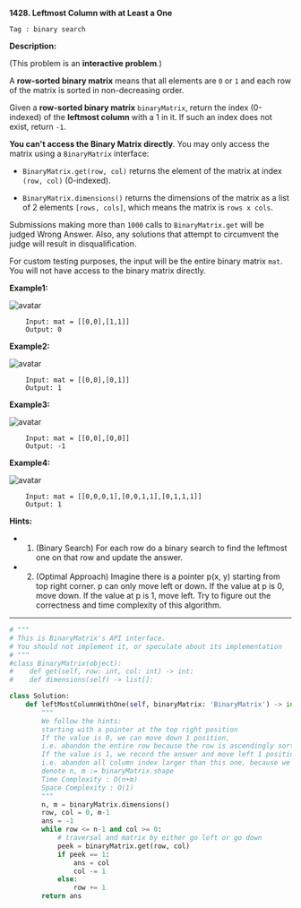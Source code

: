 **1428. Leftmost Column with at Least a One**

```Tag : binary search```

**Description:**

(This problem is an **interactive problem**.)

A **row-sorted binary matrix** means that all elements are ```0``` or ```1``` and each row of the matrix is sorted in non-decreasing order.

Given a **row-sorted binary matrix** ```binaryMatrix```, return the index (0-indexed) of the **leftmost column** with a 1 in it. If such an index does not exist, return ```-1```.

**You can't access the Binary Matrix directly**. You may only access the matrix using a ```BinaryMatrix``` interface:

+ ```BinaryMatrix.get(row, col)``` returns the element of the matrix at index ```(row, col)``` (0-indexed).

+ ```BinaryMatrix.dimensions()``` returns the dimensions of the matrix as a list of 2 elements ```[rows, cols]```, which means the matrix is ```rows x cols```.

Submissions making more than ```1000``` calls to ```BinaryMatrix.get``` will be judged Wrong Answer. Also, any solutions that attempt to circumvent the judge will result in disqualification.

For custom testing purposes, the input will be the entire binary matrix ```mat```. You will not have access to the binary matrix directly.

**Example1:**

![avatar](Fig/1428-E1.jpg)

		Input: mat = [[0,0],[1,1]]
		Output: 0

**Example2:**

![avatar](Fig/1428-E2.jpg)

		Input: mat = [[0,0],[0,1]]
		Output: 1

**Example3:**

![avatar](Fig/1428-E3.jpg)

		Input: mat = [[0,0],[0,0]]
		Output: -1

**Example4:**

![avatar](Fig/1428-E4.jpg)

		Input: mat = [[0,0,0,1],[0,0,1,1],[0,1,1,1]]
		Output: 1



**Hints:**

+ 1. (Binary Search) For each row do a binary search to find the leftmost one on that row and update the answer.

+ 2. (Optimal Approach) Imagine there is a pointer p(x, y) starting from top right corner. p can only move left or down. If the value at p is 0, move down. If the value at p is 1, move left. Try to figure out the correctness and time complexity of this algorithm.

-----------

```python
# """
# This is BinaryMatrix's API interface.
# You should not implement it, or speculate about its implementation
# """
#class BinaryMatrix(object):
#    def get(self, row: int, col: int) -> int:
#    def dimensions(self) -> list[]:

class Solution:
    def leftMostColumnWithOne(self, binaryMatrix: 'BinaryMatrix') -> int:
        """
        We follow the hints:
        starting with a pointer at the top right position
        If the value is 0, we can move down 1 position, 
        i.e. abandon the entire row because the row is ascendingly sorted
        If the value is 1, we record the answer and move left 1 position,
        i.e. abandon all column index larger than this one, because we already had a "smaller" answer found
        denote n, m := binaryMatrix.shape
        Time Complexity : O(n+m)
        Space Complexity : O(1)
        """
        n, m = binaryMatrix.dimensions()
        row, col = 0, m-1
        ans = -1
        while row <= n-1 and col >= 0:
            # traversal and matrix by either go left or go down
            peek = binaryMatrix.get(row, col)
            if peek == 1:
                ans = col
                col -= 1
            else:
                row += 1
        return ans
```
